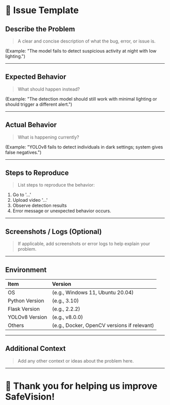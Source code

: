 # 🐛 Issue Template

## Describe the Problem

> A clear and concise description of what the bug, error, or issue is.

(Example: "The model fails to detect suspicious activity at night with low lighting.")

---

## Expected Behavior

> What should happen instead?

(Example: "The detection model should still work with minimal lighting or should trigger a different alert.")

---

## Actual Behavior

> What is happening currently?

(Example: "YOLOv8 fails to detect individuals in dark settings; system gives false negatives.")

---

## Steps to Reproduce

> List steps to reproduce the behavior:

1. Go to '...'
2. Upload video '...'
3. Observe detection results
4. Error message or unexpected behavior occurs.

---

## Screenshots / Logs (Optional)

> If applicable, add screenshots or error logs to help explain your problem.

---

## Environment

| Item | Version |
|:-----|:--------|
| OS | (e.g., Windows 11, Ubuntu 20.04) |
| Python Version | (e.g., 3.10) |
| Flask Version | (e.g., 2.2.2) |
| YOLOv8 Version | (e.g., v8.0.0) |
| Others | (e.g., Docker, OpenCV versions if relevant) |

---

## Additional Context

> Add any other context or ideas about the problem here.

---

# 🙌 Thank you for helping us improve SafeVision!

